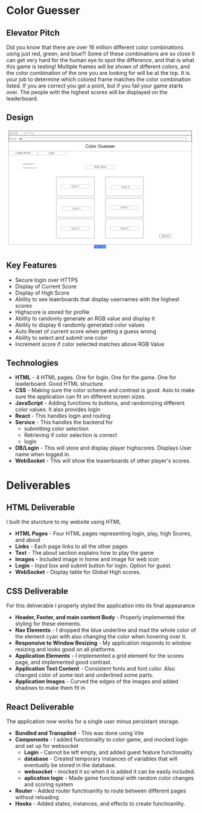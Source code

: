 # Color Guesser
## Elevator Pitch
Did you know that there are over 16 million different color combinations using just red, green, and blue?! Some of these combinations are so close it can get very hard for the human eye to spot the difference, and that is what this game is testing! Multiple frames will be shown of different colors, and the color combination of the one you are looking for will be at the top. It is your job to determine which colored frame matches the color combination listed. If you are correct you get a point, but if you fail your game starts over. The people with the highest scores will be displayed on the leaderboard.

## Design
![My Image](CS_260_Startup_Blueprint.png)

## Key Features
* Secure login over HTTPS
* Display of Current Score
* Display of High Score
* Ability to see leaerboards that display usernames with the highest scores
* Highscore is stored for profile
* Ability to randomly generate an RGB value and display it
* Ability to display 6 randomly generated color values
* Auto Reset of current score when getting a guess wrong
* Ability to select and submit one color
* Increment score if color selected matches above RGB Value

## Technologies
* **HTML** - 4 HTML pages. One for login. One for the game. One for leaderboard. Good HTML structure.
* **CSS** - Making sure the color scheme and contrast is good. Aslo to make sure the application can fit on different screen sizes.
* **JavaScript** - Adding functions to buttons, and randomizing different color values. It also provides login
* **React** - This handles login and routing
* **Service** - This handles the backend for
  * submitting color selection
  * Retrieving if color selection is correct
  * login
* **DB/Login** - This will store and display player highscores. Displays User name when logged in.
* **WebSocket** - This will show the leaserboards of other player's scores.

# Deliverables
## HTML Deliverable
I built the sturcture to my website using HTML
* **HTML Pages** - Four HTML pages representing login, play, high Scores, and about
* **Links** - Each page links to all the other pages
* **Text** - The about section explains how to play the game
* **Images** - Included image in home and image for web icon
* **Login** - Input box and submit button for login. Option for guest.
* **WebSocket** - Display table for Global High scores.

## CSS Deliverable
For this deliverable I properly styled the application into its final appearance
* **Header, Footer, and main content Body** - Properly implemented the styling for these elements.
* **Nav Elements** - I dropped the blue underline and mad the whole color of the element cyan with also changing the color when hovering over it.
* **Responsive to Window Resizing** - My application responds to window resizing and looks good on all platforms.
* **Application Elements** - I implemented a grid element for the scores page, and implemented good contrast.
* **Application Text Content** - Consistent fonts and font color. Also changed color of some text and underlined some parts.
* **Application Images** - Curved the edges of the images and added shadows to make them fit in

## React Deliverable
The application now works for a single user minus persistant storage.
* **Bundled and Transpiled** - This was done using Vite
* **Components** - I added functionality to color game, and mocked login and set up for websocket
  * **Login** - Cannot be left empty, and added guest feature functionality
  * **database** - Created temporary instances of variables that will eventually be stored in the database.
  * **websocket** - mocked it so when it is added it can be easily included.
  * **aplication logic** - Made game functional with random color changes and scoring system
*  **Router** - Added router functioanlity to route between different pages without reloading.
*  **Hooks** - Added states, instances, and effects to create functioanlity.
